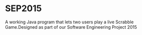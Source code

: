# SEP2015
A working Java program that lets two users play a live Scrabble Game.Designed as part of our Software Engineering Project 2015
